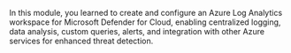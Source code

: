 In this module, you learned to create and configure an Azure Log Analytics workspace for Microsoft Defender for Cloud, enabling centralized logging, data analysis, custom queries, alerts, and integration with other Azure services for enhanced threat detection.
